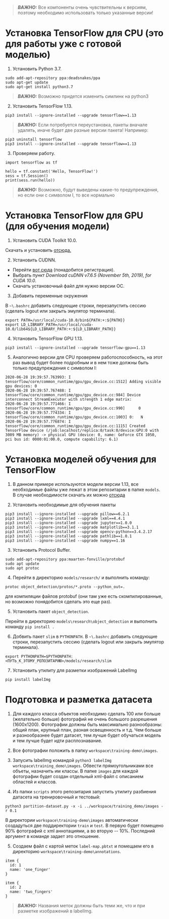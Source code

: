 > **_ВАЖНО:_** Все компоненты очень чувствительны к версиям, поэтому необходимо использовать только указанные версии!


# Установка TensorFlow для CPU (это для работы уже с готовой моделью)

1. Установить Python 3.7.

```
sudo add-apt-repository ppa:deadsnakes/ppa
sudo apt-get update
sudo apt-get install python3.7
```

> **_ВАЖНО:_** Возможно придется изменить симлинк на python3

2. Установить TensorFlow 1.13.

```
pip3 install --ignore-installed --upgrade tensorflow==1.13
```

> **_ВАЖНО:_** Если потребуется переустановка, пакеты вначале удалять, иначе будет две разные версии пакета! Например:

```
pip3 uninstall tensorflow
pip3 install --ignore-installed --upgrade tensorflow==1.13
```

3. Проверяем работу.

```
import tensorflow as tf

hello = tf.constant('Hello, TensorFlow!')
sess = tf.Session()
print(sess.run(hello))
```

> **_ВАЖНО:_** Возможно, будут выведены какие-то предупреждения, но если они с символом I, то все нормально

# Установка TensorFlow для GPU (для обучения модели)

1. Установить CUDA Toolkit 10.0.

Скачать и установить [отcюда.](https://developer.nvidia.com/cuda-10.0-download-archive?target_os=Linux&target_arch=x86_64&target_distro=Ubuntu&target_version=1804&target_type=deblocal)

2. Установить CUDNN.

* Перейти [вот сюда](https://developer.nvidia.com/rdp/cudnn-download) (понадобится регистрация).
* Выбрать пункт *Download cuDNN v7.6.5 (November 5th, 2019), for CUDA 10.0*.
* Скачать установочный файл для нужно версии ОС.

3. Добавить переменные окружения

В `~\.bashrc` добавить следующие строки, перезапустить сессию (сделать logout или закрыть эмулятор терминала).

```
export PATH=/usr/local/cuda-10.0/bin${PATH:+:${PATH}}
export LD_LIBRARY_PATH=/usr/local/cuda-10.0/lib64${LD_LIBRARY_PATH:+:${LD_LIBRARY_PATH}}
```

4. Установить TensorFlow GPU 1.13.

```
pip3 install --ignore-installed --upgrade tensorflow-gpu==1.13
```

5. Аналогично версии для CPU проверяем работоспособность, на этот раз вывод будет более подробным и в нем тоже должны быть только предупреждения с символом I:

```
2020-06-28 19:39:57.763993: I tensorflow/core/common_runtime/gpu/gpu_device.cc:1512] Adding visible gpu devices: 0
2020-06-28 19:39:57.767488: I tensorflow/core/common_runtime/gpu/gpu_device.cc:984] Device interconnect StreamExecutor with strength 1 edge matrix:
2020-06-28 19:39:57.771466: I tensorflow/core/common_runtime/gpu/gpu_device.cc:990]      0
2020-06-28 19:39:57.774334: I tensorflow/core/common_runtime/gpu/gpu_device.cc:1003] 0:   N
2020-06-28 19:39:57.776874: I tensorflow/core/common_runtime/gpu/gpu_device.cc:1115] Created TensorFlow device (/job:localhost/replica:0/task:0/device:GPU:0 with 3009 MB memory) -> physical GPU (device: 0, name: GeForce GTX 1050, pci bus id: 0000:01:00.0, compute capability: 6.1)
```

# Установка моделей обучения для TensorFlow

1. В данном примере используются модели версии 1.13, все необходимые файлы уже лежат в этом репозитарии в папке `models`. В случае необходимости скачать их можно [отсюда](https://github.com/tensorflow/models/releases/tag/v1.13.0)

2. Установить необходимые для обучения пакеты

```
pip3 install --ignore-installed --upgrade pillow==6.2.1
pip3 install --ignore-installed --upgrade lxml==4.4.1
pip3 install --ignore-installed --upgrade jupyter==1.0.0
pip3 install --ignore-installed --upgrade matplotlib==3.1.1
pip3 install --ignore-installed --upgrade opencv-python==3.4.2.17
pip3 install --ignore-installed --upgrade pathlib==1.0.1
pip3 install --ignore-installed --upgrade numpy==1.16
```

3. Установить Protocol Buffer.

```
sudo add-apt-repository ppa:maarten-fonville/protobuf
sudo apt update
sudo apt protoc
```

4. Перейти в директорию `models/research/` и выполнить команду:

```
protoc object_detection/protos/*.proto --python_out=.
```

для компиляции файлов protobuf (они там уже есть скомпилированные, но возможно понядобится сделать это еще раз).

5. Установить пакет `object_detection`.

Перейти в директорию `models\research\object_detection` и выполнить команду `pip install .`

6. Добвить пакет `slim` в `PYTHONPATH`. В `~\.bashrc` добавить следующие строки, перезапустить сессию (сделать logout или закрыть эмулятор терминала).

```
export PYTHONPATH=$PYTHONPATH:<ПУТЬ_К_ЭТОМУ_РЕПОЗИТАРИЮ>/models/research/slim
```

7. Установить утилиту для разметки изображений LabelImg

```
pip install labelImg
```

# Подготовка и разметка датасета

1. Для каждого класса объектов необходимо сделать 100 или больше (желательно больше) фотографий не очень большого разрешения (1600х1200). Фотографии должны быть максимально разнообразны: общий план, крупный план, разная освещенность и т.д. Чем больше и разнообразнее будет датасет, тем лучше будет обучаться модель и тем лучше будет идти расплознавание.

2. Все фотографии положить в папку `workspace\training-demo\images`.

3. Запусить labelImg командой `python3 labelImg workspace\training_demo\images`. Обвести прямоугольниками все объеты, назначить им классы. В папке `images` для каждой фотографии будет создан отдельный xml-файл с описанием областей и классов.

4. Из папки `scripts` этого репозитария запустить утилиту разбиения датасета на тренировочный и тестовый:

```
python3 partition-dataset.py -x -i ../workspace/training_demo/images -r 0.1
```

В директории `workspace\training-demo\images` автоматически создадуться две поддиректории `train` и `test`. В первую будет помещено 90% фотографий с xml аннотациями, а во вторую -- 10%. Последний аргумент в команде задает это отношение.

5. Создаем файл с картой меток `label-map.pbtxt` и помещаем его в директорию `workspace\training-demo\annotations`.

```
item {
  id: 1
  name: 'one_finger'
}

item {
  id: 2
  name: 'two_fingers'
}
```

> **_ВАЖНО:_** Названия меток должны быть теми же, что и при разметке изображений в labelImg.





